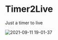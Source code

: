 # Timer2Live
Just a timer to live

![2021-09-11 19-01-37](https://user-images.githubusercontent.com/4163340/132962699-46fad9af-fb0b-4477-9a98-eb0a0e4c4507.gif)

